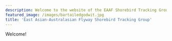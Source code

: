 ```yaml
---
description: Welcome to the website of the EAAF Shorebird Tracking Group!
featured_image: /images/bartailedgodwit.jpg
title: 'East Asian-Australasian Flyway Shorebird Tracking Group'
---
```

Welcome! 
